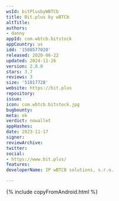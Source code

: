 ```yaml
---
wsId: bitPlusbyWBTCb
title: Bit.plus by wBTCb
altTitle: 
authors:
- danny
appId: com.wbtcb.bitstock
appCountry: us
idd: '1508577020'
released: 2020-06-22
updated: 2024-11-26
version: 2.8.0
stars: 3.7
reviews: 3
size: '51017728'
website: https://bit.plus
repository: 
issue: 
icon: com.wbtcb.bitstock.jpg
bugbounty: 
meta: ok
verdict: nowallet
appHashes: 
date: 2023-11-17
signer: 
reviewArchive: 
twitter: 
social:
- https://www.bit.plus/
features: 
developerName: IP wBTCB solutions, s.r.o.

---
```


{% include copyFromAndroid.html %}

